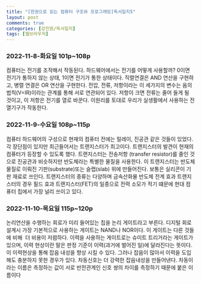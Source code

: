 ```yaml
---
title: "[한권으로 읽는 컴퓨터 구조와 프로그래밍]독서일지5"   
layout: post    
comments: true  
categories: [강진원/독서일지]
tags: [웹브라우저]
---
```


### 2022-11-8-화요일 101p~108p
컴퓨터는 전기를 조작해서 작동된다. 하드웨어에서는 전기를 어떻게 사용할까? 0이면 전기가 통하지 않는 상태, 1이면 전기가 통한 상태이다. 직렬연결은 AND 연산을 구현하고, 병렬 연결은 OR 연산을 구현한다. 전압, 전류, 저항이라는 이 세가지의 변수는 옴의법칙(V=IR)이라는 관계를 통해 서로 연관되어 있다. 저항이 크면 전류는 줄어 들게 될 것이고, 이 저항은 전기를 열로 바꾼다. 이원리를 토대로 우리가 실생활에서 사용하는 전열기구가 작동한다.

### 2022-11-9-수요일 108p~115p
컴퓨터 하드웨어의 구성으로 현재의 컴퓨터 전에는 릴레이, 진공관 같은 것들이 있었다. 각 장단점이 있지만 최근들어서는 트랜지스터가 최고이다. 트랜지스터의 발견이 현재의 컴퓨터가 등장할 수 있도록 했다. 트랜지스터는 전송저항 (transfer resistor)를 줄인 것으로 진공관과 비슷하지만 반도체라는 특별한 물질을 사용한다. 이 트랜지스터는 반도체 물질로 이뤄진 기판(substrate)또는 슬랩(slab) 위에 만들어진다. 보통은 실리콘이 기판 재료로 쓰인다. 트랜지스터의 종류는 다양하며 금속산화물 반도체 전계 효과 트랜지스터의 경우 필드 효과 트랜지스터(FET)의 일종으로 전력 소모가 적기 떄문에 현대 컴퓨터 칩에서 가장 널리 쓰이고 있다. 

### 2022-11-10-목요일 115p~120p
논리연산을 수행하는 회로가 미리 들어있는 칩을 논리 게이트라고 부른다. 디지털 회로 설계시 가장 기본적으로 사용하는 게이트는 NAND나 NOR이다. 이 게이트는 다른 것들에 비해  더 비용이 저렴하다. 
이력을 사용하는 게이트로는 슈미트 트리거라는 게이트가 있으며, 이력 현상이란 말은 판정 기준이 이력(과거에 벌어진 일)에 달라진다는 뜻이다. 이 이력현상을 통해 잡음 내성을 향상 시킬 수 있다. 그러나 잡음이 많아서 이력을 도입해도 충분하지 못한 경우가 있다. 차동신호는 더 강력한 잡음내성을 만들어낸다. 차동이라는 이름은 측정하는 값이 서로 반전관계인 신호 쌍의 차이를 측정하기 때문에 붙은 이름이다